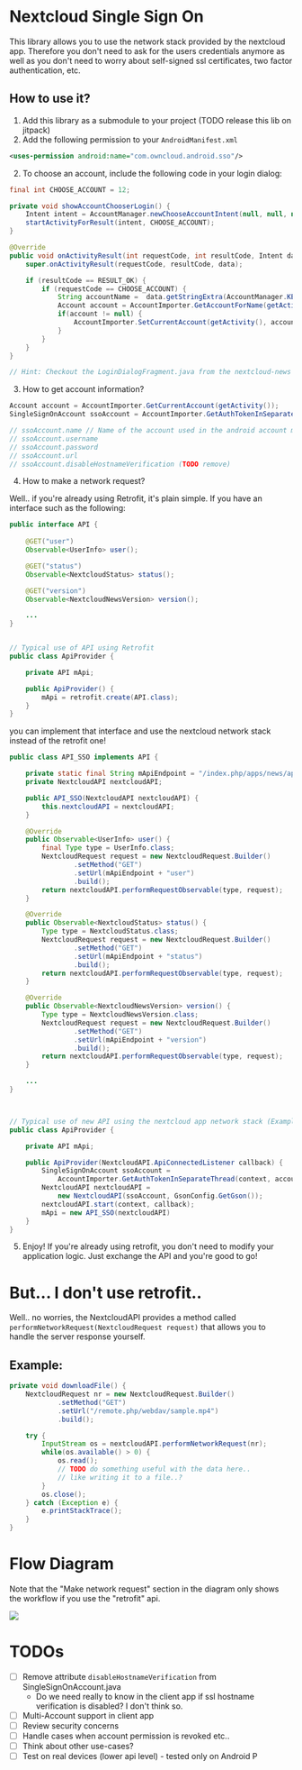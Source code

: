 Nextcloud Single Sign On
=========================

This library allows you to use the network stack provided by the nextcloud app. Therefore you don't need to ask for the users credentials anymore as well as you don't need to worry about self-signed ssl certificates, two factor authentication, etc.



How to use it?
--------------

1) Add this library as a submodule to your project (TODO release this lib on jitpack)
2) Add the following permission to your `AndroidManifest.xml` 

```xml
<uses-permission android:name="com.owncloud.android.sso"/>
```

2) To choose an account, include the following code in your login dialog:

```java
final int CHOOSE_ACCOUNT = 12;

private void showAccountChooserLogin() {
    Intent intent = AccountManager.newChooseAccountIntent(null, null, new String[] {"nextcloud"}, true, null, null, null, null);
    startActivityForResult(intent, CHOOSE_ACCOUNT);
}

@Override
public void onActivityResult(int requestCode, int resultCode, Intent data) {
    super.onActivityResult(requestCode, resultCode, data);

    if (resultCode == RESULT_OK) {
        if (requestCode == CHOOSE_ACCOUNT) {
            String accountName =  data.getStringExtra(AccountManager.KEY_ACCOUNT_NAME);
            Account account = AccountImporter.GetAccountForName(getActivity(), accountName);
            if(account != null) {
                AccountImporter.SetCurrentAccount(getActivity(), account);
            }
        }
    }
}

// Hint: Checkout the LoginDialogFragment.java from the nextcloud-news app (sso-branch) to see a fully working example
```

3) How to get account information?

```java
Account account = AccountImporter.GetCurrentAccount(getActivity());
SingleSignOnAccount ssoAccount = AccountImporter.GetAuthTokenInSeparateThread(getActivity(), account);

// ssoAccount.name // Name of the account used in the android account manager
// ssoAccount.username
// ssoAccount.password
// ssoAccount.url 
// ssoAccount.disableHostnameVerification (TODO remove)
```

4) How to make a network request?

Well.. if you're already using Retrofit, it's plain simple. If you have an interface such as the following: 

```java
public interface API {
    
    @GET("user")
    Observable<UserInfo> user();

    @GET("status")
    Observable<NextcloudStatus> status();

    @GET("version")
    Observable<NextcloudNewsVersion> version();

    ...
}


// Typical use of API using Retrofit
public class ApiProvider {

    private API mApi;

    public ApiProvider() {
        mApi = retrofit.create(API.class);
    } 
}
```

you can implement that interface and use the nextcloud network stack instead of the retrofit one!

```java
public class API_SSO implements API {

    private static final String mApiEndpoint = "/index.php/apps/news/api/v1-2/";
    private NextcloudAPI nextcloudAPI;

    public API_SSO(NextcloudAPI nextcloudAPI) {
        this.nextcloudAPI = nextcloudAPI;
    }

    @Override
    public Observable<UserInfo> user() {
        final Type type = UserInfo.class;
        NextcloudRequest request = new NextcloudRequest.Builder()
                .setMethod("GET")
                .setUrl(mApiEndpoint + "user")
                .build();
        return nextcloudAPI.performRequestObservable(type, request);
    }

    @Override
    public Observable<NextcloudStatus> status() {
        Type type = NextcloudStatus.class;
        NextcloudRequest request = new NextcloudRequest.Builder()
                .setMethod("GET")
                .setUrl(mApiEndpoint + "status")
                .build();
        return nextcloudAPI.performRequestObservable(type, request);
    }

    @Override
    public Observable<NextcloudNewsVersion> version() {
        Type type = NextcloudNewsVersion.class;
        NextcloudRequest request = new NextcloudRequest.Builder()
                .setMethod("GET")
                .setUrl(mApiEndpoint + "version")
                .build();
        return nextcloudAPI.performRequestObservable(type, request);
    }

    ...
}



// Typical use of new API using the nextcloud app network stack (Example)
public class ApiProvider {

    private API mApi;

    public ApiProvider(NextcloudAPI.ApiConnectedListener callback) {
        SingleSignOnAccount ssoAccount = 
            AccountImporter.GetAuthTokenInSeparateThread(context, account);
        NextcloudAPI nextcloudAPI = 
            new NextcloudAPI(ssoAccount, GsonConfig.GetGson());
        nextcloudAPI.start(context, callback);
        mApi = new API_SSO(nextcloudAPI)
    } 
}
```



5) Enjoy! If you're already using retrofit, you don't need to modify your application logic. Just exchange the API and you're good to go!

# But... I don't use retrofit..

Well.. no worries, the NextcloudAPI provides a method called `performNetworkRequest(NextcloudRequest request)` that allows you to handle the server response yourself.


## Example: 
```java
private void downloadFile() {
    NextcloudRequest nr = new NextcloudRequest.Builder()
            .setMethod("GET")
            .setUrl("/remote.php/webdav/sample.mp4")
            .build();

    try {
        InputStream os = nextcloudAPI.performNetworkRequest(nr);
        while(os.available() > 0) {
            os.read();
            // TODO do something useful with the data here..
            // like writing it to a file..?
        }
        os.close();
    } catch (Exception e) {
        e.printStackTrace();
    }
}
```




# Flow Diagram

Note that the "Make network request" section in the diagram only shows the workflow if you use the "retrofit" api. 

![](NextcloudSingleSignOn.png)



# TODOs
- [ ] Remove attribute `disableHostnameVerification` from SingleSignOnAccount.java
    - Do we need really to know in the client app if ssl hostname verification is disabled? I don't think so.
- [ ] Multi-Account support in client app
- [ ] Review security concerns
- [ ] Handle cases when account permission is revoked etc..
- [ ] Think about other use-cases? 
- [ ] Test on real devices (lower api level) - tested only on Android P
